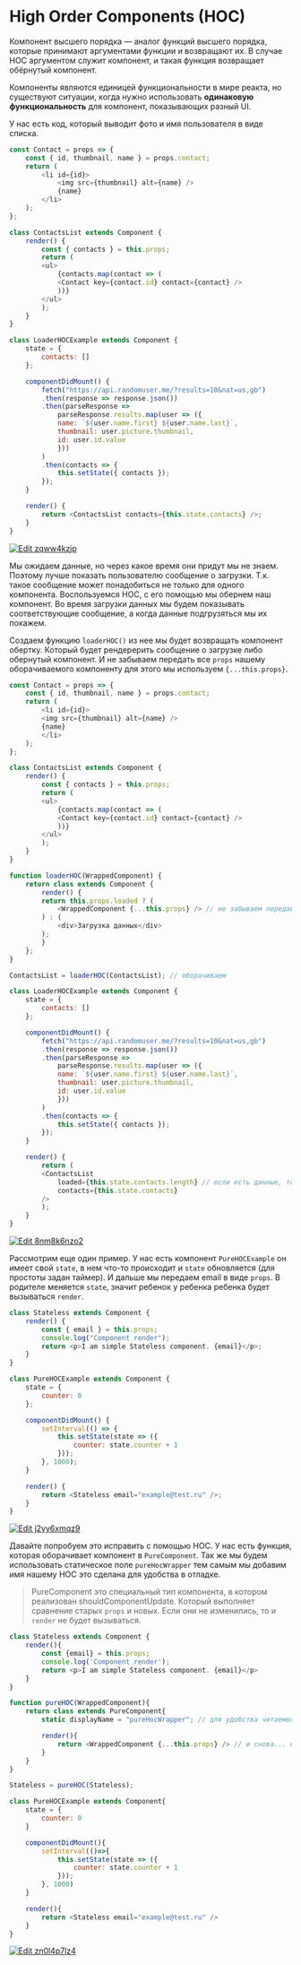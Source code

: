 # High Order Components (HOC)

Компонент высшего порядка — аналог функций высшего порядка, которые принимают аргументами функции и возвращают их. В случае HOC аргументом служит компонент, и такая функция возвращает обёрнутый компонент.

Компоненты являются единицей функциональности в мире реакта, но существуют ситуации, когда нужно использовать **одинаковую функциональность** для компонент, показывающих разный UI.

У нас есть код, который выводит фото и имя пользователя в виде списка.

```javascript
const Contact = props => {
    const { id, thumbnail, name } = props.contact;
    return (
        <li id={id}>
            <img src={thumbnail} alt={name} />
            {name}
        </li>
    );
};

class ContactsList extends Component {
    render() {
        const { contacts } = this.props;
        return (
        <ul>
            {contacts.map(contact => (
            <Contact key={contact.id} contact={contact} />
            ))}
        </ul>
        );
    }
}

class LoaderHOCExample extends Component {
    state = {
        contacts: []
    };

    componentDidMount() {
        fetch("https://api.randomuser.me/?results=10&nat=us,gb")
        .then(response => response.json())
        .then(parseResponse =>
            parseResponse.results.map(user => ({
            name: `${user.name.first} ${user.name.last}`,
            thumbnail: user.picture.thumbnail,
            id: user.id.value
            }))
        )
        .then(contacts => {
            this.setState({ contacts });
        });
    }

    render() {
        return <ContactsList contacts={this.state.contacts} />;
    }
}
```
[![Edit zqww4kzjp](https://codesandbox.io/static/img/play-codesandbox.svg)](https://codesandbox.io/s/zqww4kzjp)

Мы ожидаем данные, но через какое время они придут мы не знаем. Поэтому лучше показать пользователю сообщение о загрузки. Т.к. такое сообщение может понадобиться не только для одного компонента. Воспользуемся HOC, с его помощью мы обернем наш компонент. Во время загрузки данных мы будем показывать соответствующие сообщение, а когда данные подгрузяться мы их покажем.

Создаем функцию `loaderHOC()` из нее мы будет возвращать компонент обертку. Который будет рендерерить сообщение о загрузке либо обернутый компонент. И не забываем передать все `props` нашему оборачиваемого компоненту для этого мы используем  `{...this.props}`.

```javascript
const Contact = props => {
    const { id, thumbnail, name } = props.contact;
    return (
        <li id={id}>
        <img src={thumbnail} alt={name} />
        {name}
        </li>
    );
};

class ContactsList extends Component {
    render() {
        const { contacts } = this.props;
        return (
        <ul>
            {contacts.map(contact => (
            <Contact key={contact.id} contact={contact} />
            ))}
        </ul>
        );
    }
}

function loaderHOC(WrappedComponent) {
    return class extends Component {
        render() {
        return this.props.loaded ? (
            <WrappedComponent {...this.props} /> // не забываем передавать props
        ) : (
            <div>Загрузка данных</div>
        );
        }
    };
}

ContactsList = loaderHOC(ContactsList); // оборачиваем

class LoaderHOCExample extends Component {
    state = {
        contacts: []
    };

    componentDidMount() {
        fetch("https://api.randomuser.me/?results=10&nat=us,gb")
        .then(response => response.json())
        .then(parseResponse =>
            parseResponse.results.map(user => ({
            name: `${user.name.first} ${user.name.last}`,
            thumbnail: user.picture.thumbnail,
            id: user.id.value
            }))
        )
        .then(contacts => {
            this.setState({ contacts });
        });
    }

    render() {
        return (
        <ContactsList
            loaded={this.state.contacts.length} // если есть данные, то загружаем их
            contacts={this.state.contacts}
        />
        );
    }
}
```
[![Edit 8nm8k6nzo2](https://codesandbox.io/static/img/play-codesandbox.svg)](https://codesandbox.io/s/8nm8k6nzo2)

Рассмотрим еще один пример. У нас есть компонент `PureHOCExample` он имеет свой `state`, в нем что-то происходит и `state` обновляется (для простоты задан таймер). И дальше мы передаем еmail в виде `props`. В родителе меняется `state`, значит ребенок у ребенка ребенка будет вызываться `render`.

```javascript
class Stateless extends Component {
    render() {
        const { email } = this.props;
        console.log("Component render");
        return <p>I am simple Stateless component. {email}</p>;
    }
}

class PureHOCExample extends Component {
    state = {
        counter: 0
    };

    componentDidMount() {
        setInterval(() => {
            this.setState(state => ({
                counter: state.counter + 1
            }));
        }, 1000);
    }

    render() {
        return <Stateless email="example@test.ru" />;
    }
}
```
[![Edit j2yy6xmqz9](https://codesandbox.io/static/img/play-codesandbox.svg)](https://codesandbox.io/s/j2yy6xmqz9?expanddevtools=1)

Давайте попробуем это исправить с помощью HOC. У нас есть функция, которая оборачивает компонент в `PureComponent`. Так же мы будем использовать статическое поле `pureHocWrapper` тем самым мы добавим имя нашему HOC это сделана для удобства в отладке.

> PureComponent это специальный тип компонента, в котором реализован shouldComponentUpdate. Который выполняет сравнение старых `props` и новых. Если они не изменились, то и `render` не будет вызываться.

```javascript
class Stateless extends Component {
    render(){
        const {email} = this.props;
        console.log('Component render');
        return <p>I am simple Stateless component. {email}</p>
    }
}

function pureHOC(WrappedComponent){
    return class extends PureComponent{
        static displayName = "pureHocWrapper"; // для удобства читаемости при отладке

        render(){
            return <WrappedComponent {...this.props} /> // и снова... не забываем передавать props
        }
    }
}

Stateless = pureHOC(Stateless);

class PureHOCExample extends Component{
    state = {
        counter: 0
    }

    componentDidMount(){
        setInterval(()=>{
            this.setState(state => ({
                counter: state.counter + 1
            }));
        }, 1000)
    }

    render(){
        return <Stateless email="example@test.ru" />
    }
}
```
[![Edit zn0l4p7lz4](https://codesandbox.io/static/img/play-codesandbox.svg)](https://codesandbox.io/s/zn0l4p7lz4?expanddevtools=1)